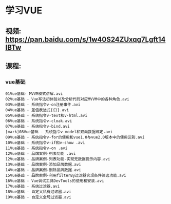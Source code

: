 # 学习VUE
## 视频: https://pan.baidu.com/s/1w40S24ZUxqg7Lgft14IBTw
## 课程:
### vue基础
    01Vue基础- MVVM模式讲解.avi
    02Vue基础 - Vue写法初体验以及分析代码对应MVVM中的各种角色.avi
    03Vue基础 - 系统指令v-on注册事件.avi
    04Vue基础 - 差值表达式{{}}.avi
    05Vue基础 - 系统指令v-text和v-html.avi
    06Vue基础 - 系统指令v-cloak.avi
    07Vue基础 - 系统指令v-bind.avi
    [mark]08Vue基础 - 系统指令v-model和双向数据绑定.avi
    09Vue基础 - 系统指令v-for的使用和vue1.0与vue2.0版本中的使用区别.avi
    10Vue基础 - 系统指令v-if和v-show .avi
    11Vue基础 - 系统指令v-on .avi
    12Vue基础 - 品牌案例-列表功能 .avi
    12Vue基础 - 品牌案例-列表功能-实现无数据提示内容.avi
    13Vue基础 - 品牌案例-添加品牌数据.avi
    14Vue基础 - 品牌案例-删除品牌数据.avi
    15Vue基础 - 品牌案例-利用filterBy过滤器实现条件筛选功能.avi
    16Vue基础 - Vue调试工具DevTools的使用和安装.avi
    17Vue基础 - 系统过滤器.avi
    18Vue基础 - 自定义私有过滤器.avi
    19Vue基础 - 自定义全局过滤器.avi